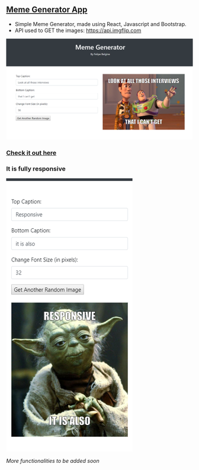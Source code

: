 ## [Meme Generator App](https://darthbel.github.io/memeGeneratorReact/)

- Simple Meme Generator, made using React, Javascript and Bootstrap.
- API used to GET the images: https://api.imgflip.com

![MemeGeneratorImage](img/memeGen.png)

### [Check it out here](https://darthbel.github.io/memeGeneratorReact/)


### It is fully responsive

![MemeGeneratorImageResp](img/memeGen_resp.png)

_More functionalities to be added soon_

